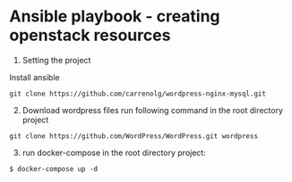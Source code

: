 # Ansible playbook - creating openstack resources


1. Setting the project

Install ansible

```
git clone https://github.com/carrenolg/wordpress-nginx-mysql.git 
```

2. Download wordpress files run following command in the root directory project
```
git clone https://github.com/WordPress/WordPress.git wordpress
```

3. run docker-compose in the root directory project: 
```
$ docker-compose up -d
```
